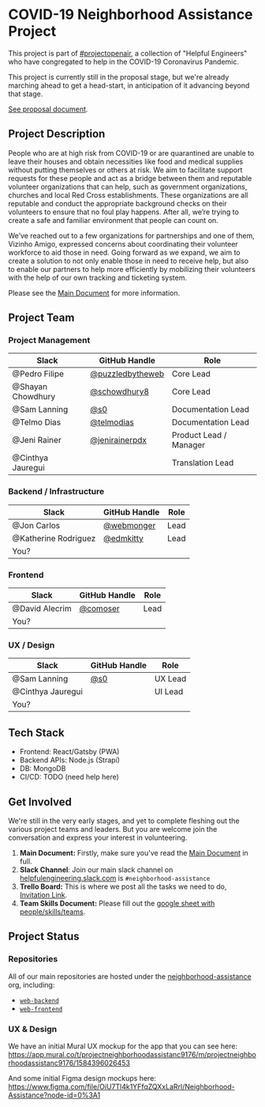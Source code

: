 # COVID-19 Neighborhood Assistance Project

This project is part of [#projectopenair](https://www.projectopenair.org/),
a collection of "Helpful Engineers"
who have congregated to help in the COVID-19 Coronavirus Pandemic.

This project is currently still in the proposal stage,
but we're already marching ahead to get a head-start,
in anticipation of it advancing beyond that stage.

[See proposal document](https://github.com/Helpful-Engineers/resources/blob/master/software/proposals/neighbourhood_assistance.md).

## Project Description

People who are at high risk from COVID-19 or are quarantined are unable to leave their houses and obtain necessities like food and medical supplies without putting themselves or others at risk. We aim to facilitate support requests for these people and act as a bridge between them and reputable volunteer organizations that can help, such as government organizations, churches and local Red Cross establishments. These organizations are all reputable and conduct the appropriate background checks on their volunteers to ensure that no foul play happens. After all, we’re trying to create a safe and familiar environment that people can count on.

We’ve reached out to a few organizations for partnerships and one of them, Vizinho Amigo, expressed concerns about coordinating their volunteer workforce to aid those in need. Going forward as we expand, we aim to create a solution to not only enable those in need to receive help, but also to enable our partners to help more efficiently by mobilizing their volunteers with the help of our own tracking and ticketing system.

Please see the [Main Document](https://docs.google.com/document/d/1sdKn4K2cJfs3yRD1Xl4iGxLw9T3bNI2TeSHNygV22vQ/edit#heading=h.3kjpfzif6i5g)
for more information.

## Project Team

### Project Management

| Slack              | GitHub Handle                                          | Role                   |
|--------------------|--------------------------------------------------------|------------------------|
| @Pedro Filipe      | [@puzzledbytheweb](https://github.com/puzzledbytheweb) | Core Lead              |
| @Shayan Chowdhury  | [@schowdhury8](https://github.com/schowdhury8)         | Core Lead              |
| @Sam Lanning       | [@s0](https://github.com/s0)                           | Documentation Lead     |
| @Telmo Dias        | [@telmodias](https://github.com/telmodias)             | Documentation Lead     |
| @Jeni Rainer       | [@jenirainerpdx](https://github.com/jenirainerpdx)     | Product Lead / Manager |
| @Cinthya Jauregui  |                                                        | Translation Lead       |

### Backend / Infrastructure

| Slack                | GitHub Handle                                          | Role |
|----------------------|--------------------------------------------------------|------|
| @Jon Carlos          |  [@webmonger](https://github.com/webmonger)            | Lead |
| @Katherine Rodriguez | [@edmkitty](https://github.com/edmkitty)               | Lead |
| You?                 |                                                        |      |

### Frontend

| Slack                | GitHub Handle                                          | Role |
|----------------------|--------------------------------------------------------|------|
| @David Alecrim       | [@comoser](https://github.com/comoser)                 | Lead |
| You?                 |                                                        |      |

### UX / Design
| Slack                | GitHub Handle                                          | Role        |
|----------------------|--------------------------------------------------------|-------------|
| @Sam Lanning         | [@s0](https://github.com/s0)                           | UX Lead     |
| @Cinthya Jauregui    |                                                        | UI Lead     |
| You?                 |                                                        |             |

## Tech Stack

* Frontend: React/Gatsby (PWA)
* Backend APIs: Node.js (Strapi)
* DB: MongoDB
* CI/CD: TODO (need help here)

## Get Involved

We're still in the very early stages,
and yet to complete fleshing out the various project teams and leaders.
But you are welcome join the conversation and express your interest in
volunteering.

1. **Main Document:** Firstly, make sure you've read the
  [Main Document](https://docs.google.com/document/d/1sdKn4K2cJfs3yRD1Xl4iGxLw9T3bNI2TeSHNygV22vQ/edit#heading=h.3kjpfzif6i5g)
  in full.
2. **Slack Channel**: Join our main slack channel on
  [helpfulengineering.slack.com](https://helpfulengineering.slack.com/) is
  `#neighborhood-assistance`
3. **Trello Board:** This is where we post all the tasks we need to do,
  [Invitation Link](https://trello.com/invite/b/2QLITR5U/4375c4a349da8a7a88d8302368899a62/neighbourhood-assistance).
4. **Team Skills Document:** Please fill out the
  [google sheet with people/skills/teams](https://docs.google.com/spreadsheets/d/1HOhIguRcVHtiFq7fGSgdDP_XMhWLiDh_PsFm0X7U_8c/edit#gid=0).

## Project Status

### Repositories

All of our main repositories are hosted under the
[neighborhood-assistance](https://github.com/neighborhood-assistance) org,
including:
  * [`web-backend`](https://github.com/neighborhood-assistance/web-backend)
  * [`web-frontend`](https://github.com/neighborhood-assistance/web-frontend)

### UX & Design

We have an initial Mural UX mockup for the app that you can see here:
https://app.mural.co/t/projectneighborhoodassistanc9176/m/projectneighborhoodassistanc9176/1584396026453

And some initial Figma design mockups here: https://www.figma.com/file/OiU7Tl4k1YFfqZQXxLaRrl/Neighborhood-Assistance?node-id=0%3A1



